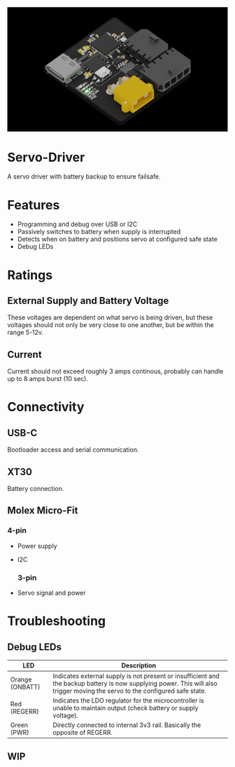 <img src="Thumb.png" title="" alt="" data-align="center">

# Servo-Driver

A servo driver with battery backup to ensure failsafe.

# Features

- Programming and debug over USB or I2C
- Passively switches to battery when supply is interrupted
- Detects when on battery and positions servo at configured safe state
- Debug LEDs

# Ratings

## External Supply and Battery Voltage

These voltages are dependent on what servo is being driven, but these voltages should not only be very close to one another, but be within the range 5-12v.

## Current

Current should not exceed roughly 3 amps continous, probably can handle up to 8 amps burst (10 sec).

# Connectivity

## USB-C

Bootloader access and serial communication.

## XT30

Battery connection.

## Molex Micro-Fit

### 4-pin

- Power supply
- I2C
  
  ### 3-pin
- Servo signal and power

# Troubleshooting

## Debug LEDs

| LED             | Description                                                                                                                                                                   |
| --------------- | ----------------------------------------------------------------------------------------------------------------------------------------------------------------------------- |
| Orange (ONBATT) | Indicates external supply is not present or insufficient and the backup battery is now supplying power. This will also trigger moving the servo to the configured safe state. |
| Red (REGERR)    | Indicates the LDO regulator for the microcontroller is unable to maintain output (check battery or supply voltage).                                                           |
| Green (PWR)     | Directly connected to internal 3v3 rail. Basically the opposite of REGERR.                                                                                                    |

## WIP